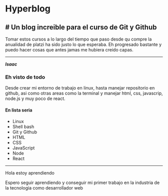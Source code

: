 # Hyperblog
## # Un blog increible para el curso de Git y Github
Tomar estos cursos a lo largo del tiempo que paso desde qu compre la anualidad de platzi ha sido justo lo que esperaba. Eh progresado bastante y puedo hacer cosas que antes jamas me hubiera creido capas.

------------


***Isaac***
### Eh visto de todo 
Desde crear mi entorno de trabajo en linux, hasta manejar repositorio en github, asi como otras areas como la terminal y manejar html, css, javascrip, node.js y muy poco de react.
#### En lista seria
- Linux
- Shell bash
- Git y Github
- HTML
- CSS
- JavaScript 
- Node
- React

------------

Hola estoy aprendiendo


Espero seguir aprendiendo y conseguir mi primer trabajo en la industria de la tecnologia como desarrollador web
